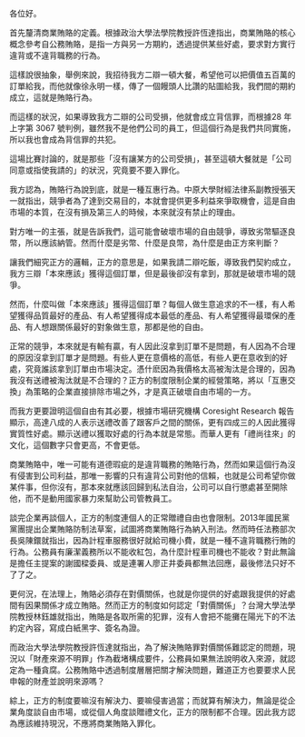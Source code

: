 各位好。

首先釐清商業賄賂的定義。根據政治大學法學院教授許恆達指出，商業賄賂的核心概念參考自公務賄賂，是指一方與另一方期約，透過提供某些好處，要求對方實行違背或不違背職務的行為。

這樣說很抽象，舉例來說，我招待我方二辯一頓大餐，希望他可以把價值五百萬的訂單給我，而他就像徐永明一樣，傳了一個饅頭人比讚的貼圖給我，我們間的期約成立，這就是賄賂行為。

而這樣的狀況，如果導致我方二辯的公司受損，他就會成立背信罪，而根據28 年上字第 3067 號判例，雖然我不是他們公司的員工，但這個行為是我們共同實施，所以我也會成為背信罪的共犯。

這場比賽討論的，就是那些「沒有讓某方的公司受損」，甚至這頓大餐就是「公司同意或指使我請的」的狀況，究竟要不要入罪化。

我方認為，賄賂行為說到底，就是一種互惠行為。中原大學財經法律系副教授張天一就指出，競爭者為了達到交易目的，本就會提供更多利益來爭取機會，這是自由市場的本質，在沒有損及第三人的時候，本來就沒有禁止的理由。

對方唯一的主張，就是告訴我們，這可能會破壞市場的自由競爭，導致劣幣驅逐良幣，所以應該納管。然而什麼是劣幣、什麼是良幣，為什麼是由正方來判斷？

讓我們細究正方的邏輯，正方的意思是，如果我請二辯吃飯，導致我們契約成立，我方三辯「本來應該」獲得這個訂單，但是最後卻沒有拿到，那就是破壞市場的競爭。

然而，什麼叫做「本來應該」獲得這個訂單？每個人做生意追求的不一樣，有人希望獲得品質最好的產品、有人希望獲得成本最低的產品、有人希望獲得最環保的產品、有人想跟關係最好的對象做生意，那都是他的自由。

正常的競爭，本來就是有輸有贏，有人因此沒拿到訂單不是問題，有人因為不合理的原因沒拿到訂單才是問題。有些人更在意價格的高低，有些人更在意收到的好處，究竟誰該拿到訂單由市場決定。憑什麽因為我價格太高被淘汰是合理的，因為我沒有送禮被淘汰就是不合理的？正方的制度限制企業的經營策略，將以「互惠交換」為策略的企業直接排除市場之外，才是真正破壞自由市場的一方。

而我方更要證明這個自由有其必要，根據市場研究機構 Coresight Research 報告顯示，高達八成的人表示送禮改善了跟客戶之間的關係，更有四成三的人因此獲得實質性好處。顯示送禮以獲取好處的行為本就是常態。而華人更有「禮尚往來」的文化，這個數字只會更高，不會更低。

商業賄賂中，唯一可能有道德瑕疵的是違背職務的賄賂行為，然而如果這個行為沒有侵害到公司利益，那唯一影響的只有違背公司對他的信賴，也就是公司希望你做某件事，但你沒有，那本來就應該回歸到私法自治，公司可以自行懲處甚至開除他，而不是動用國家暴力來幫助公司管教員工。

談完企業再談個人，正方的制度連個人的正常贈禮自由也會限制。2013年國民黨黨團提出企業賄賂防制法草案，試圖將商業賄賂行為納入刑法。然而時任法務部次長吳陳鐶就指出，因為計程車服務很好就給司機小費，就是一種不違背職務行賄的行為。公務員有廉潔義務所以不能收紅包，為什麼計程車司機也不能收？對此無論是擔任主提案的謝國樑委員、或是連署人廖正井委員都無法回應，最後修法只好不了了之。

更何況，在法理上，賄賂必須存在對價關係，也就是你提供的好處跟我提供的好處間有因果關係才成立賄賂。然而正方的制度如何認定「對價關係」？台灣大學法學院教授林鈺雄就指出，賄賂是各取所需的犯罪，沒有人會把不能攤在陽光下的不法約定內容，寫成白紙黑字、簽名為證。

而政治大學法學院教授許恆達就指出，為了解決賄賂罪對價關係難認定的問題，現況以「財產來源不明罪」作為截堵構成要件，公務員如果無法說明收入來源，就認定為一種貪腐。公務賄賂中透過制度層層把關才解決問題，難道正方也要要求人民申報的財產並說明來源嗎？

綜上，正方的制度要嘛沒有解決力、要嘛侵害過當；而就算有解決力，無論是從企業角度談自由市場，或從個人角度談贈禮文化，正方的限制都不合理。因此我方認為應該維持現況，不應將商業賄賂入罪化。